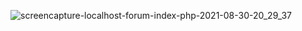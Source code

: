 
![screencapture-localhost-forum-index-php-2021-08-30-20_29_37](https://user-images.githubusercontent.com/61071869/131360107-662696ed-3228-4ef2-9961-d5d3206f34d3.png)

